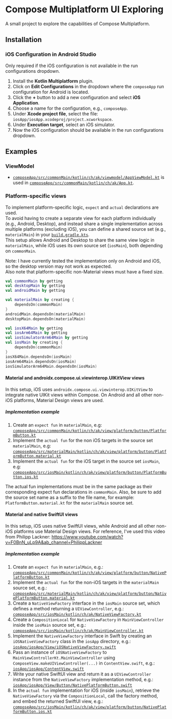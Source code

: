 # Compose Multiplatform UI Exploring

A small project to explore the capabilities of Compose Multiplatform.

## Installation

### iOS Configuration in Android Studio

Only required if the iOS configuration is not available in the run configurations dropdown.

1. Install the **Kotlin Multiplatform** plugin.
2. Click on **Edit Configurations** in the dropdown where the `composeApp` run configuration for
   Android is located.
3. Click the **+** button to add a new configuration and select **iOS Application**.
4. Choose a name for the configuration, e.g., `composeApp`.
5. Under **Xcode project file**, select the file:  
   `iosApp/iosApp.xcodeproj/project.xcworkspace`.
6. Under **Execution target**, select an iOS simulator.
7. Now the iOS configuration should be available in the run configurations dropdown.

## Examples

### ViewModel

- [
  `composeApp/src/commonMain/kotlin/ch/ak/viewmodel/AppViewModel.kt`](https://github.com/Buttergipfeli/Compose_Multiplatform_UI_Exploring/blob/main/composeApp/src/commonMain/kotlin/ch/ak/viewmodel/AppViewModel.kt)
  is used in [
  `composeApp/src/commonMain/kotlin/ch/ak/App.kt`](https://github.com/Buttergipfeli/Compose_Multiplatform_UI_Exploring/blob/main/composeApp/src/commonMain/kotlin/ch/ak/App.kt).

### Platform-specific views

To implement platform-specific logic, `expect` and `actual` declarations are used.  
To avoid having to create a separate view for each platform individually (e.g., Android, Desktop),
and instead share a single implementation across multiple platforms (excluding iOS), you can define
a shared source set (e.g., `materialMain`) in your [
`build.gradle.kts`](https://github.com/Buttergipfeli/Compose_Multiplatform_UI_Exploring/blob/main/composeApp/build.gradle.kts).  
This setup allows Android and Desktop to share the same view logic in `materialMain`, while iOS uses
its own source set (`iosMain`), both depending on `commonMain`.

Note: I have currently tested the implementation only on Android and iOS, so the desktop version may
not work as expected.  
Also note that platform-specific non-Material views must have a fixed size.

```kotlin
val commonMain by getting
val desktopMain by getting
val androidMain by getting

val materialMain by creating {
    dependsOn(commonMain)
}
androidMain.dependsOn(materialMain)
desktopMain.dependsOn(materialMain)

val iosX64Main by getting
val iosArm64Main by getting
val iosSimulatorArm64Main by getting
val iosMain by creating {
    dependsOn(commonMain)
}
iosX64Main.dependsOn(iosMain)
iosArm64Main.dependsOn(iosMain)
iosSimulatorArm64Main.dependsOn(iosMain)
```

#### Material and androidx.compose.ui.viewinterop.UIKitView views

In this setup, iOS uses `androidx.compose.ui.viewinterop.UIKitView` to integrate native UIKit views
within Compose.
On Android and all other non-iOS platforms, Material Design views are used.

##### Implementation example

1. Create an `expect fun` in `materialMain`, e.g: [
   `composeApp/src/commonMain/kotlin/ch/ak/view/platform/button/PlatformButton.kt`](https://github.com/Buttergipfeli/Compose_Multiplatform_UI_Exploring/blob/main/composeApp/src/commonMain/kotlin/ch/ak/view/platform/button/PlatformButton.kt)
2. Implement the `actual fun` for the non iOS targets in the source set `materialMain`, e.g: [
   `composeApp/src/materialMain/kotlin/ch/ak/view/platform/button/PlatformButton.material.kt`](https://github.com/Buttergipfeli/Compose_Multiplatform_UI_Exploring/blob/main/composeApp/src/materialMain/kotlin/ch/ak/view/platform/button/PlatformButton.material.kt)
3. Implement the `actual fun` for the iOS target in the source set `iosMain`, e.g: [
   `composeApp/src/iosMain/kotlin/ch/ak/view/platform/button/PlatformButton.ios.kt`](https://github.com/Buttergipfeli/Compose_Multiplatform_UI_Exploring/blob/main/composeApp/src/iosMain/kotlin/ch/ak/view/platform/button/PlatformButton.ios.kt)

The actual fun implementations must be in the same package as their corresponding expect fun
declarations in `commonMain`.
Also, be sure to add the source set name as a suffix to the file name, for example:
`PlatformButton.material.kt` for the `materialMain` source set.

#### Material and native SwiftUI views

In this setup, iOS uses native SwiftUI views, while Android and all other non-iOS platforms use Material Design views.
For reference, I've used this video from Philipp
Lackner: https://www.youtube.com/watch?v=F0BnN_uLp9A&ab_channel=PhilippLackner

##### Implementation example

1. Create an `expect fun` in `materialMain`, e.g.:  
   [
   `composeApp/src/commonMain/kotlin/ch/ak/view/platform/button/NativePlatformButton.kt`](https://github.com/Buttergipfeli/Compose_Multiplatform_UI_Exploring/blob/main/composeApp/src/commonMain/kotlin/ch/ak/view/platform/button/NativePlatformButton.kt)
2. Implement the `actual fun` for the non-iOS targets in the `materialMain` source set, e.g.:  
   [
   `composeApp/src/materialMain/kotlin/ch/ak/view/platform/button/NativePlatformButton.material.kt`](https://github.com/Buttergipfeli/Compose_Multiplatform_UI_Exploring/blob/main/composeApp/src/materialMain/kotlin/ch/ak/view/platform/button/NativePlatformButton.material.kt)
3. Create a `NativeViewFactory` interface in the `iosMain` source set, which defines a method
   returning a `UIViewController`, e.g.:  
   [
   `composeApp/src/iosMain/kotlin/ch/ak/NativeViewFactory.kt`](https://github.com/Buttergipfeli/Compose_Multiplatform_UI_Exploring/blob/main/composeApp/src/iosMain/kotlin/ch/ak/NativeViewFactory.kt)
4. Create a `CompositionLocal` for `NativeViewFactory` in `MainViewController` inside the `iosMain`
   source set, e.g.:  
   [
   `composeApp/src/iosMain/kotlin/ch/ak/MainViewController.kt`](https://github.com/Buttergipfeli/Compose_Multiplatform_UI_Exploring/blob/main/composeApp/src/iosMain/kotlin/ch/ak/MainViewController.kt)
5. Implement the `NativeViewFactory` interface in Swift by creating an `iOSNativeViewFactory` class
   in the `iosApp` directory, e.g.:  
   [
   `iosApp/iosApp/View/iOSNativeViewFactory.swift`](https://github.com/Buttergipfeli/Compose_Multiplatform_UI_Exploring/blob/main/iosApp/iosApp/View/iOSNativeViewFactory.swift)
6. Pass an instance of `iOSNativeViewFactory` to `MainViewControllerKt.MainViewController` using
   `ComposeView.makeUIViewController(...)` in `ContentView.swift`, e.g.:  
   [
   `iosApp/iosApp/ContentView.swift`](https://github.com/Buttergipfeli/Compose_Multiplatform_UI_Exploring/blob/main/iosApp/iosApp/ContentView.swift)
7. Write your native SwiftUI view and return it as a `UIViewController` instance from the
   `NativeViewFactory` implementation method, e.g.:  
   [
   `iosApp/iosApp/View/Button/NativePlatformButton.swift`](https://github.com/Buttergipfeli/Compose_Multiplatform_UI_Exploring/blob/main/iosApp/iosApp/View/Button/NativePlatformButton.swift)
8. In the `actual fun` implementation for iOS (inside `iosMain`), retrieve the `NativeViewFactory`
   via the `CompositionLocal`, call the factory method, and embed the returned SwiftUI view, e.g.:  
   [
   `composeApp/src/iosMain/kotlin/ch/ak/view/platform/button/NativePlatformButton.ios.kt`](https://github.com/Buttergipfeli/Compose_Multiplatform_UI_Exploring/blob/main/composeApp/src/iosMain/kotlin/ch/ak/view/platform/button/NativePlatformButton.ios.kt)
